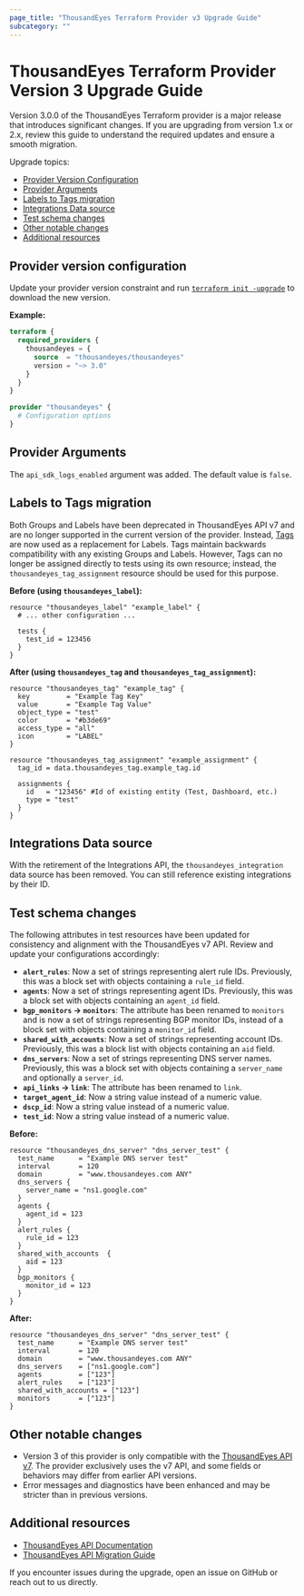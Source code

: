 ```yaml
---
page_title: "ThousandEyes Terraform Provider v3 Upgrade Guide"
subcategory: ""
---
```


# ThousandEyes Terraform Provider Version 3 Upgrade Guide

Version 3.0.0 of the ThousandEyes Terraform provider is a major release that introduces significant changes. If you are upgrading from version 1.x or 2.x, review this guide to understand the required updates and ensure a smooth migration.

Upgrade topics:

- [Provider Version Configuration](#provider-version-configuration)
- [Provider Arguments](#provider-arguments)
- [Labels to Tags migration](#labels-to-tags-migration)
- [Integrations Data source](#integrations-data-source)
- [Test schema changes](#test-schema-changes)
- [Other notable changes](#other-notable-changes)
- [Additional resources](#additional-resources)

## Provider version configuration

Update your provider version constraint and run [`terraform init -upgrade`](https://developer.hashicorp.com/terraform/cli/commands/init) to download the new version.

**Example:**

```terraform
terraform {
  required_providers {
    thousandeyes = {
      source  = "thousandeyes/thousandeyes"
      version = "~> 3.0"
    }
  }
}

provider "thousandeyes" {
  # Configuration options
}
```

## Provider Arguments

The `api_sdk_logs_enabled` argument was added. The default value is `false`.

## Labels to Tags migration

Both Groups and Labels have been deprecated in ThousandEyes API v7 and are no longer supported in the current version of the provider. Instead, [Tags](https://developer.cisco.com/docs/thousandeyes/tags-api-overview/) are now used as a replacement for Labels.
Tags maintain backwards compatibility with any existing Groups and Labels. However, Tags can no longer be assigned directly to tests using its own resource; instead, the `thousandeyes_tag_assignment` resource should be used for this purpose.

**Before (using `thousandeyes_label`):**

```hcl
resource "thousandeyes_label" "example_label" {
  # ... other configuration ...
  
  tests {
    test_id = 123456
  }
}
```

**After (using `thousandeyes_tag` and `thousandeyes_tag_assignment`):**

```hcl
resource "thousandeyes_tag" "example_tag" {
  key         = "Example Tag Key"
  value       = "Example Tag Value"
  object_type = "test"
  color       = "#b3de69"
  access_type = "all"
  icon        = "LABEL"
}

resource "thousandeyes_tag_assignment" "example_assignment" {
  tag_id = data.thousandeyes_tag.example_tag.id

  assignments {
    id   = "123456" #Id of existing entity (Test, Dashboard, etc.)
    type = "test"
  }
}
```

## Integrations Data source

With the retirement of the Integrations API, the `thousandeyes_integration` data source has been removed. You can still reference existing integrations by their ID.

## Test schema changes

The following attributes in test resources have been updated for consistency and alignment with the ThousandEyes v7 API. Review and update your configurations accordingly:

- **`alert_rules`**: Now a set of strings representing alert rule IDs. Previously, this was a block set with objects containing a `rule_id` field.
- **`agents`**: Now a set of strings representing agent IDs. Previously, this was a block set with objects containing an `agent_id` field.
- **`bgp_monitors` → `monitors`**: The attribute has been renamed to `monitors` and is now a set of strings representing BGP monitor IDs, instead of a block set with objects containing a `monitor_id` field.
- **`shared_with_accounts`**: Now a set of strings representing account IDs. Previously, this was a block list with objects containing an `aid` field.
- **`dns_servers`**: Now a set of strings representing DNS server names. Previously, this was a block set with objects containing a `server_name` and optionally a `server_id`.
- **`api_links` → `link`**: The attribute has been renamed to `link`.
- **`target_agent_id`**: Now a string value instead of a numeric value.
- **`dscp_id`**: Now a string value instead of a numeric value.
- **`test_id`**: Now a string value instead of a numeric value.

**Before:**

```hcl
resource "thousandeyes_dns_server" "dns_server_test" {
  test_name      = "Example DNS server test"
  interval       = 120
  domain         = "www.thousandeyes.com ANY"
  dns_servers {
    server_name = "ns1.google.com"
  }
  agents {
    agent_id = 123
  }
  alert_rules {
    rule_id = 123
  }
  shared_with_accounts  {
    aid = 123
  }
  bgp_monitors {
    monitor_id = 123
  }
}
```

**After:**

```hcl
resource "thousandeyes_dns_server" "dns_server_test" {
  test_name      = "Example DNS server test"
  interval       = 120
  domain         = "www.thousandeyes.com ANY"
  dns_servers    = ["ns1.google.com"]
  agents         = ["123"]
  alert_rules    = ["123"]
  shared_with_accounts = ["123"]
  monitors       = ["123"]
}
```

## Other notable changes

- Version 3 of this provider is only compatible with the [ThousandEyes API v7](https://developer.cisco.com/docs/thousandeyes/introduction/). The provider exclusively uses the v7 API, and some fields or behaviors may differ from earlier API versions.
- Error messages and diagnostics have been enhanced and may be stricter than in previous versions.

## Additional resources

- [ThousandEyes API Documentation](https://developer.thousandeyes.com/v7/)
- [ThousandEyes API Migration Guide](https://developer.cisco.com/docs/thousandeyes/migration-guide-overview/)

If you encounter issues during the upgrade, open an issue on GitHub or reach out to us directly.